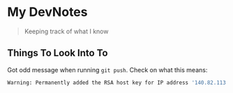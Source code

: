 # My DevNotes

> Keeping track of what I know

## Things To Look Into To

Got odd message when running `git push`. Check on what this means:

```sh
Warning: Permanently added the RSA host key for IP address '140.82.113.4' to the list of known hosts.
```
